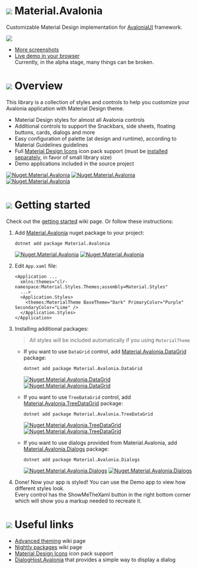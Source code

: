 [Nuget.Material.Avalonia]: https://www.nuget.org/packages/Material.Avalonia/

[Nuget.Material.Avalonia.DataGrid]: https://www.nuget.org/packages/Material.Avalonia.DataGrid/

[Nuget.Material.Avalonia.TreeDataGrid]: https://www.nuget.org/packages/Material.Avalonia.TreeDataGrid/

[Nuget.Material.Avalonia.Dialogs]: https://www.nuget.org/packages/Material.Avalonia.Dialogs/

[icon]: https://raw.githubusercontent.com/AvaloniaCommunity/Material.Avalonia/master/wiki/FavIcon.svg

# ![][icon] Material.Avalonia

Customizable Material Design implementation for [AvaloniaUI](http://avaloniaui.net/) framework.

![](https://raw.githubusercontent.com/AvaloniaCommunity/Material.Avalonia/master/wiki/images/demo-screenshots/1.png)

- [More screenshots](https://github.com/AvaloniaUtils/material.avalonia/wiki/Screenshots-of-Demo)
- [Live demo in your browser](https://avaloniacommunity.github.io/Material.Avalonia/)  
  Currently, in the alpha stage, many things can be broken.

# ![][icon] Overview

This library is a collection of styles and controls to help you customize your Avalonia application with Material Design
theme.

- Material Design styles for almost all Avalonia controls
- Additional controls to support the Snackbars, side sheets, floating buttons, cards, dialogs and more
- Easy configuration of palette (at design and runtime), according to Material Guidelines guidelines
- Full [Material Design Icons](https://materialdesignicons.com/) icon pack support (must
  be [installed separately](https://github.com/SKProCH/Material.Icons), in favor of small library size)
- Demo applications included in the source project

[![Nuget.Material.Avalonia](https://img.shields.io/nuget/v/Material.Avalonia?label=Nuget&style=flat-square)][Nuget.Material.Avalonia]
[![Nuget.Material.Avalonia](https://img.shields.io/nuget/vpre/Material.Avalonia?label=Nuget&style=flat-square)][Nuget.Material.Avalonia]
[![Nuget.Material.Avalonia](https://img.shields.io/nuget/dt/Material.Avalonia?color=blue&label=Downloads&style=flat-square)][Nuget.Material.Avalonia]

# ![][icon] Getting started

Check out the [getting started](https://github.com/AvaloniaCommunity/Material.Avalonia/wiki/Getting-started) wiki page.
Or follow these instructions:

1. Add [Material.Avalonia][Nuget.Material.Avalonia] nuget package to your project:
    ```shell
    dotnet add package Material.Avalonia
    ```
   [![Nuget.Material.Avalonia](https://img.shields.io/nuget/vpre/Material.Avalonia?label=Material.Avalonia&style=flat-square)][Nuget.Material.Avalonia]
   [![Nuget.Material.Avalonia](https://img.shields.io/nuget/dt/Material.Avalonia?color=blue&label=Downloads&style=flat-square)][Nuget.Material.Avalonia]
2. Edit `App.xaml` file:
   ```xaml
   <Application ...
     xmlns:themes="clr-namespace:Material.Styles.Themes;assembly=Material.Styles"
     ...>
     <Application.Styles>
       <themes:MaterialTheme BaseTheme="Dark" PrimaryColor="Purple" SecondaryColor="Lime" />
     </Application.Styles>
   </Application>
   ```
3. Installing additional packages:
   > All styles will be included automatically if you using `MaterialTheme`

    - If you want to use `DataGrid` control, add [Material.Avalonia.DataGrid][Nuget.Material.Avalonia.DataGrid] package:
       ```shell
       dotnet add package Material.Avalonia.DataGrid
       ```
      [![Nuget.Material.Avalonia.DataGrid](https://img.shields.io/nuget/vpre/Material.Avalonia.DataGrid?label=Material.Avalonia.DataGrid&style=flat-square)][Nuget.Material.Avalonia.DataGrid]
      [![Nuget.Material.Avalonia.DataGrid](https://img.shields.io/nuget/dt/Material.Avalonia.DataGrid?color=blue&label=Downloads&style=flat-square)][Nuget.Material.Avalonia.DataGrid]

    - If you want to use `TreeDataGrid` control, add [Material.Avalonia.TreeDataGrid][Nuget.Material.Avalonia.TreeDataGrid] package:
       ```shell
       dotnet add package Material.Avalonia.TreeDataGrid
       ```
      [![Nuget.Material.Avalonia.TreeDataGrid](https://img.shields.io/nuget/vpre/Material.Avalonia.TreeDataGrid?label=Material.Avalonia.TreeDataGrid&style=flat-square)][Nuget.Material.Avalonia.TreeDataGrid]
      [![Nuget.Material.Avalonia.TreeDataGrid](https://img.shields.io/nuget/dt/Material.Avalonia.TreeDataGrid?color=blue&label=Downloads&style=flat-square)][Nuget.Material.Avalonia.TreeDataGrid]

    - If you want to use dialogs provided from Material.Avalonia,
      add [Material.Avalonia.Dialogs][Nuget.Material.Avalonia.Dialogs] package:
       ```shell
       dotnet add package Material.Avalonia.Dialogs
       ```
      [![Nuget.Material.Avalonia.Dialogs](https://img.shields.io/nuget/vpre/Material.Avalonia.Dialogs?label=Material.Avalonia.Dialogs&style=flat-square)][Nuget.Material.Avalonia.Dialogs]
      [![Nuget.Material.Avalonia.Dialogs](https://img.shields.io/nuget/dt/Material.Avalonia.Dialogs?color=blue&label=Downloads&style=flat-square)][Nuget.Material.Avalonia.Dialogs]

4. Done!
   Now your app is styled!
   You can use the Demo app to view how different styles look.  
   Every control has the ShowMeTheXaml button in the right bottom corner
   which will show you a markup needed to recreate it.

# ![][icon] Useful links

- [Advanced theming](https://github.com/AvaloniaCommunity/Material.Avalonia/wiki/Advanced-Theming) wiki page
- [Nightly packages](https://github.com/AvaloniaCommunity/Material.Avalonia/wiki/Using-nightly-build-feed) wiki page
- [Material Design Icons](https://github.com/SKProCH/Material.Icons) icon pack support
- [DialogHost.Avalonia](https://github.com/AvaloniaUtils/DialogHost.Avalonia) that provides a simple way to display a dialog
